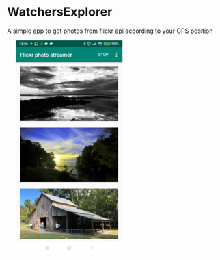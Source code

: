 # WatchersExplorer

A simple app to get photos from flickr api according to your GPS position
<div>
  <img src="https://raw.githubusercontent.com/ngallazzi/FlickrPhotoStreamer/master/app/screenshots/MainActivity.png" width="250" hspace="20" />
  <br/>
</div>
